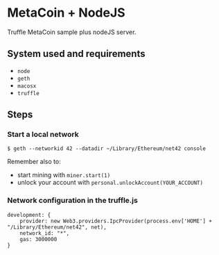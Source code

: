 # MetaCoin + NodeJS
Truffle MetaCoin sample plus nodeJS server.

## System used and requirements

- `node`
- `geth`
- `macosx`
- `truffle`

## Steps
### Start a local network

`$ geth --networkid 42 --datadir ~/Library/Ethereum/net42 console`

Remember also to:

- start mining with `miner.start(1)`
- unlock your account with `personal.unlockAccount(YOUR_ACCOUNT)`

### Network configuration in the truffle.js

```
development: {
    provider: new Web3.providers.IpcProvider(process.env['HOME'] + "/Library/Ethereum/net42", net),
    network_id: "*",
    gas: 3000000
}
```